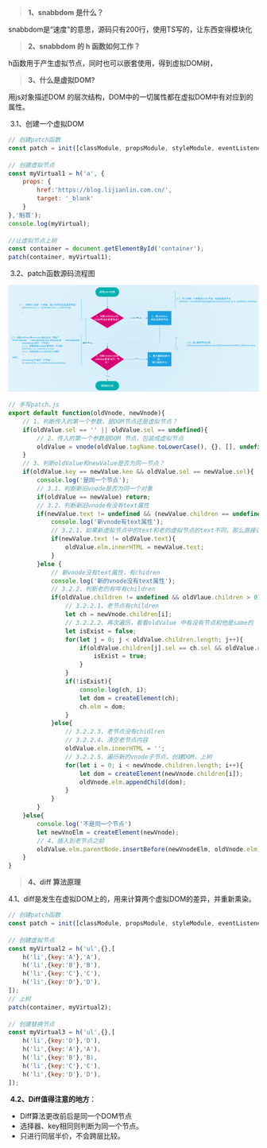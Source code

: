 

> **1、snabbdom 是什么？**

snabbdom是“速度"的意思，源码只有200行，使用TS写的，让东西变得模块化



> **2、snabbdom 的 h 函数如何工作？**

h函数用于产生虚拟节点，同时也可以嵌套使用，得到虚拟DOM树，



> **3、什么是虚拟DOM?**

用js对象描述DOM 的层次结构，DOM中的一切属性都在虚拟DOM中有对应到的属性。

​	3.1、创建一个虚拟DOM

```javascript
// 创建patch函数
const patch = init([classModule, propsModule, styleModule, eventListenersModule]);

// 创建虚拟节点
const myVirtual1 = h('a', {
	props: {
		href:'https://blog.lijianlin.com.cn/',
		target: '_blank'
	}
},'魁首');
console.log(myVirtual);

//让虚拟节点上树
const container = document.getElementById('container');
patch(container, myVirtual1);
```

​	3.2、patch函数源码流程图

![image-20210719192255676](https://github.com/kuishou68/assets/blob/main/image-20210719192255676.png)

```javascript
// 手写patch.js
export default function(oldVnode, newVnode){
	// 1、判断传入的第一个参数，是DOM节点还是虚拟节点？
	if(oldValue.sel == '' || oldValue.sel == undefined){
		// 2、传入的第一个参数是DOM 节点，包装成虚拟节点
		oldValue = vnode(oldValue.tagName.toLowerCase(), {}, [], undefined, oldValue);
	}
	// 3、判断oldValue和newValue是否为同一节点？
	if(oldValue.key == newValue.kee && oldValue.sel == newValue.sel){
		console.log('是同一个节点');
		// 3.1、判断新旧vnode是否为同一个对象
		if(oldValue == newValue) return;
		// 3.2、判断新旧vnode有没有text属性
		if(newValue.text != undefined && (newValue.children == undefined || newValue.children.length == 0)){
			console.log('新vnode有text属性');
			// 3.2.1、如果新虚拟节点中的text和老的虚拟节点的text不同，那么直接让新的text写入老的elm中。如果老的elm中的chilren,那么也会立即消失掉。
			if(newValue.text != oldValue.text){
				oldValue.elm.innerHTML = newValue.text;
			}
		}else {
			// 新vnode没有text属性，有chidren
			console.log('新的vnode没有text属性');
			// 3.2.2、判断老的有咩有children
			if(oldValue.children != undefined && oldVlaue.children > 0){
				// 3.2.2.1、老节点有children
				let ch = newVnode.children[i];
				// 3.2.2.2、再次遍历，看看oldValue 中有没有节点和他是same的
				let isExist = false;
				for(let j = 0; j < oldValue.children.length; j++){
					if(oldValue.children[j].sel == ch.sel && oldValue.children[j].key == ch.key){
						isExist = true;	
					}
				}
				if(!isExist){
					console.log(ch, i);
					let dom = createElement(ch);
					ch.elm = dom;
				}
			}else{
				// 3.2.2.3、老节点没有chidlren
				// 3.2.2.4、清空老节点内容
				oldValue.elm.innerHTML = '';
				// 3.2.2.5、遍历新的vnode子节点，创建DOM，上树
				for(let i = 0; i < newVnode.children.length; i++){
					let dom = createElement(newVnode.children[i]);
					oldVnode.elm.appendChild(dom);
				}
			}
		}
	}else{	
		console.log('不是同一个节点')
		let newVnoElm = createElement(newVnode);
		// 4、插入到老节点之前
		oldValue.elm.parentNode.insertBefore(newVnodeElm, oldVnode.elm);
	}
}
```



> **4、diff 算法原理**

​	4.1、diff是发生在虚拟DOM上的，用来计算两个虚拟DOM的差异，并重新熏染。

```javascript
// 创建patch函数
const patch = init([classModule, propsModule, styleModule, eventListenersModule]);

// 创建虚拟节点
const myVirtual2 = h('ul',{},[
	h('li',{key:'A'},'A'),
	h('li',{key:'B'},'B'),
	h('li',{key:'C'},'C'),
	h('li',{key:'D'},'D'),
]);
// 上树
patch(container, myVirtual2);

// 创建替换节点
const myVirtual3 = h('ul',{},[
	h('li',{key:'D'},'D'),
	h('li',{key:'A'},'A'),
	h('li',{key:'B'},'B),
	h('li',{key:'C'},'C'),
	h('li',{key:'D'},'D'),
]);


```

​	**4.2、Diff值得注意的地方**：

- Diff算法更改前后是同一个DOM节点
- 选择器、key相同则判断为同一个节点。
- 只进行同层半价，不会跨层比较。











































